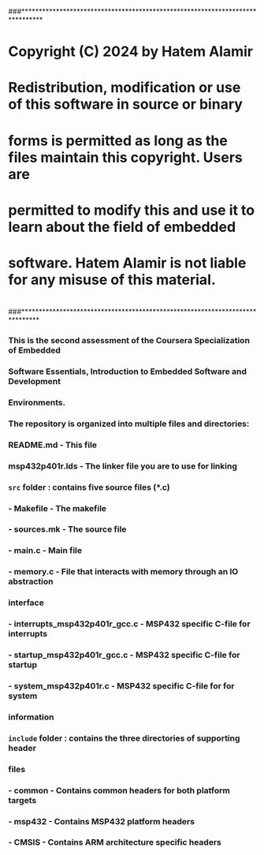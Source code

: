 ###******************************************************************************
# Copyright (C) 2024 by Hatem Alamir
#
# Redistribution, modification or use of this software in source or binary
# forms is permitted as long as the files maintain this copyright. Users are 
# permitted to modify this and use it to learn about the field of embedded
# software. Hatem Alamir is not liable for any misuse of this material.
#
###*****************************************************************************


### This is the second assessment of the Coursera Specialization of Embedded
### Software Essentials, Introduction to Embedded Software and Development
### Environments.

### The repository is organized into multiple files and directories:
###      README.md - This file
###      msp432p401r.lds - The linker file you are to use for linking
###      `src` folder : contains five source files (*.c)
###      - Makefile - The makefile
###      - sources.mk - The source file
###      - main.c - Main file
###      - memory.c - File that interacts with memory through an IO abstraction
###        interface
###      - interrupts_msp432p401r_gcc.c - MSP432 specific C-file for interrupts
###      - startup_msp432p401r_gcc.c - MSP432 specific C-file for startup
###      - system_msp432p401r.c - MSP432 specific C-file for for system
###        information
###      `include` folder : contains the three directories of supporting header
###        files
###      - common - Contains common headers for both platform targets
###      - msp432 - Contains MSP432 platform headers
###      - CMSIS - Contains ARM architecture specific headers
###      
###      
###      
###      
###      
###      
###      
###      
###      
###      
###      
###      
###      
###      
###      
###      
###      
###      
###      
###      
###      
###      
###      
###      
###      
###      
